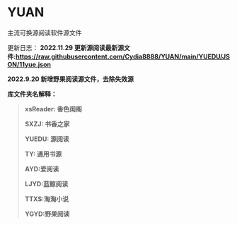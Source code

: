 # YUAN
主流可换源阅读软件源文件

更新日志：
<b>2022.11.29 更新源阅读最新源文件:https://raw.githubusercontent.com/Cydia8888/YUAN/main/YUEDU/JSON/11yue.json<p>
<B>2022.9.20 新增野果阅读源文件，去除失效源</B>

库文件夹名解释：

>xsReader:  香色闺阁
>
>SXZJ:  书香之家
>
>YUEDU:  源阅读
>
>TY:  通用书源
>
>AYD:爱阅读
>
>LJYD:蓝鲸阅读
>
>TTXS:淘淘小说
>
>YGYD:野果阅读
